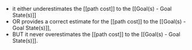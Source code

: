 - it either underestimates the [[path cost]] to the [[Goal(s) - Goal State(s)]] 
- OR provides a correct estimate for the [[path cost]] to the [[Goal(s) - Goal State(s)]], 
- BUT it never overestimates the [[path cost]] to the [[Goal(s) - Goal State(s)]].